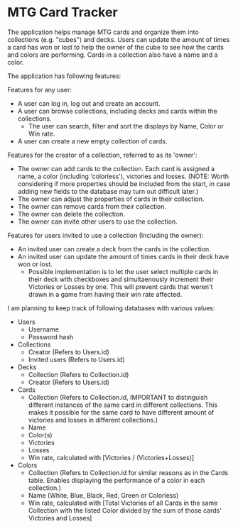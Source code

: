 # MTG Card Tracker

The application helps manage MTG cards and organize them into collections (e.g. "cubes") and decks. Users can update the amount of times a card has won or lost to help the owner of the cube to see how the cards and colors are performing. Cards in a collection also have a name and a color.

The application has following features:

Features for any user:
* A user can log in, log out and create an account.
* A user can browse collections, including decks and cards within the collections.
  * The user can search, filter and sort the displays by Name, Color or Win rate.
* A user can create a new empty collection of cards.

Features for the creator of a collection, referred to as its 'owner':
  * The owner can add cards to the collection. Each card is assigned a name, a color (including 'colorless'), victories and losses. (NOTE: Worth considering if more properties should be included from the start, in case adding new fields to the database may turn out difficult later.)
  * The owner can adjust the properties of cards in their collection.
  * The owner can remove cards from their collection.
  * The owner can delete the collection.
  * The owner can invite other users to use the collection.

Features for users invited to use a collection (Including the owner):
* An invited user can create a deck from the cards in the collection.
* An invited user can update the amount of times cards in their deck have won or lost.
  * Possible implementation is to let the user select multiple cards in their deck with checkboxes and simultaenously increment their Victories or Losses by one. This will prevent cards that weren't drawn in a game from having their win rate affected.

I am planning to keep track of following databases with various values:
* Users
  * Username
  * Password hash
* Collections
  * Creator (Refers to Users.id)
  * Invited users (Refers to Users.id)
* Decks 
  * Collection (Refers to Collection.id)
  * Creator (Refers to Users.id)
* Cards
  * Collection (Refers to Collection.id, IMPORTANT to distinguish different instances of the same card in different collections. This makes it possible for the same card to have different amount of victories and losses in different collections.)
  * Name
  * Color(s)
  * Victories
  * Losses
  * Win rate, calculated with [Victories / (Victories+Losses)]
* Colors
  * Collection (Refers to Collection.id for similar reasons as in the Cards table. Enables displaying the performance of a color in each collection.)
  * Name (White, Blue, Black, Red, Green or Colorless)
  * Win rate, calculated with [Total Victories of all Cards in the same Collection with the listed Color divided by the sum of those cards' Victories and Losses]

